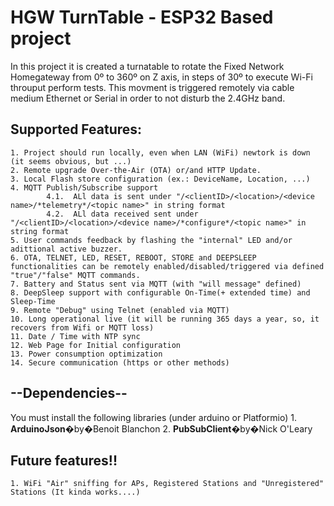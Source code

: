 # HGW TurnTable - ESP32 Based project


In this project it is created a turnatable to rotate the Fixed Network Homegateway from 0º to 360º on Z axis, in steps of 30º to execute Wi-Fi throuput perform tests. This movment is triggered remotely via cable medium Ethernet or Serial in order to not disturb the 2.4GHz band.



## Supported Features:
	1. Project should run locally, even when LAN (WiFi) newtork is down (it seems obvious, but ...)
	2. Remote upgrade Over-the-Air (OTA) or/and HTTP Update.
	3. Local Flash store configuration (ex.: DeviceName, Location, ...) 
	4. MQTT Publish/Subscribe support
        	4.1.  ALl data is sent under "/<clientID>/<location>/<device name>/*telemetry*/<topic name>" in string format
        	4.2.  ALl data received sent under "/<clientID>/<location>/<device name>/*configure*/<topic name>" in string format
	5. User commands feedback by flashing the "internal" LED and/or adittional active buzzer.
	6. OTA, TELNET, LED, RESET, REBOOT, STORE and DEEPSLEEP functionalities can be remotely enabled/disabled/triggered via defined "true"/"false" MQTT commands.
	7. Battery and Status sent via MQTT (with "will message" defined)
	8. DeepSleep support with configurable On-Time(+ extended time) and Sleep-Time
	9. Remote "Debug" using Telnet (enabled via MQTT)
	10. Long operational live (it will be running 365 days a year, so, it recovers from Wifi or MQTT loss)
	11. Date / Time with NTP sync
	12. Web Page for Initial configuration
	13. Power consumption optimization
	14. Secure communication (https or other methods)

## --Dependencies--
You must install the following libraries (under arduino or Platformio)
	1. **ArduinoJson**�by�Benoit Blanchon 
	2. **PubSubClient**�by�Nick O'Leary 

## Future features!!
	1. WiFi "Air" sniffing for APs, Registered Stations and "Unregistered" Stations (It kinda works....)
